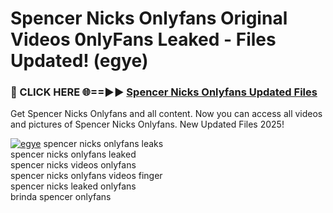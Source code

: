 # Spencer Nicks Onlyfans Original Videos 0nlyFans Leaked - Files Updated! (egye)

<h3>🔴 CLICK HERE 🌐==►► <a href="https://tinyurl.com/x26r9saj" rel="nofollow">Spencer Nicks Onlyfans Updated Files</a></h3>

Get Spencer Nicks Onlyfans and all content. Now you can access all videos and pictures of Spencer Nicks Onlyfans. New Updated Files 2025!

[![egye](https://i.imgur.com/LkgZPqh.gif)](https://tinyurl.com/x26r9saj)
spencer nicks onlyfans leaks<br>
spencer nicks onlyfans leaked<br>
spencer nicks videos onlyfans<br>
spencer nicks onlyfans videos finger<br>
spencer nicks leaked onlyfans<br>
brinda spencer onlyfans